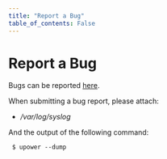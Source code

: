 ```yaml
---
title: "Report a Bug"
table_of_contents: False
---
```


# Report a Bug

Bugs can be reported [here](https://bugs.launchpad.net/snappy-hwe-snaps/+filebug).

When submitting a bug report, please attach:

 * */var/log/syslog*

And the output of the following command:

```
 $ upower --dump
```
